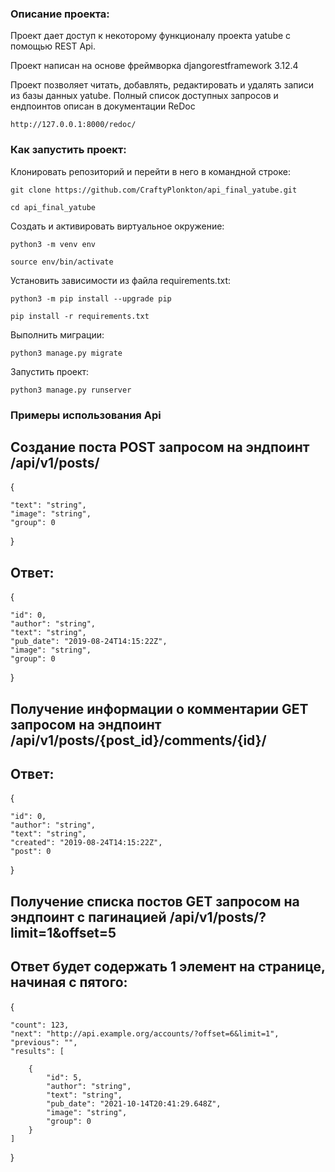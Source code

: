 ### Описание проекта:

Проект дает доступ к некоторому функционалу проекта yatube с помощью REST Api.

Проект написан на основе фреймворка djangorestframework 3.12.4

Проект позволяет читать, добавлять, редактировать и удалять записи из базы данных yatube.
Полный список доступных запросов и ендпоинтов описан в документации ReDoc
```
http://127.0.0.1:8000/redoc/
```
### Как запустить проект:

Клонировать репозиторий и перейти в него в командной строке:

```
git clone https://github.com/CraftyPlonkton/api_final_yatube.git
```

```
cd api_final_yatube
```

Cоздать и активировать виртуальное окружение:

```
python3 -m venv env
```

```
source env/bin/activate
```

Установить зависимости из файла requirements.txt:

```
python3 -m pip install --upgrade pip
```

```
pip install -r requirements.txt
```

Выполнить миграции:

```
python3 manage.py migrate
```

Запустить проект:

```
python3 manage.py runserver
```

### Примеры использования Api

## Создание поста POST запросом на эндпоинт /api/v1/posts/
{

    "text": "string",
    "image": "string",
    "group": 0

}
## Ответ:
{

    "id": 0,
    "author": "string",
    "text": "string",
    "pub_date": "2019-08-24T14:15:22Z",
    "image": "string",
    "group": 0

}

## Получение информации о комментарии GET запросом на эндпоинт /api/v1/posts/{post_id}/comments/{id}/
## Ответ:
{

    "id": 0,
    "author": "string",
    "text": "string",
    "created": "2019-08-24T14:15:22Z",
    "post": 0

}
## Получение списка постов GET запросом на эндпоинт с пагинацией /api/v1/posts/?limit=1&offset=5
## Ответ будет содержать 1 элемент на странице, начиная с пятого:
{

    "count": 123,
    "next": "http://api.example.org/accounts/?offset=6&limit=1",
    "previous": "",
    "results": [

        {
            "id": 5,
            "author": "string",
            "text": "string",
            "pub_date": "2021-10-14T20:41:29.648Z",
            "image": "string",
            "group": 0
        }
    ]

}